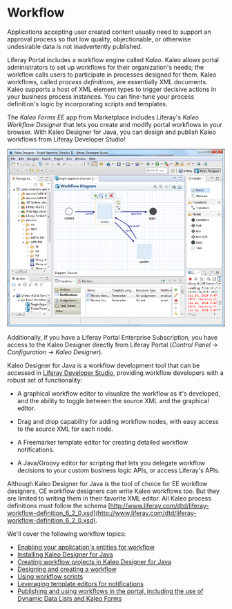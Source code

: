 # Workflow

Applications accepting user created content usually need to support an approval
process so that low quality, objectionable, or otherwise undesirable data is
not inadvertently published. 

Liferay Portal includes a workflow engine called *Kaleo*. Kaleo allows portal
administrators to set up workflows for their organization's needs; the workflow
calls users to participate in processes designed for them. Kaleo workflows,
called *process definitions*, are essentially XML documents. Kaleo supports a
host of XML element types to trigger decisive actions in your business process
instances. You can fine-tune your process definition's logic by incorporating
scripts and templates. 

The *Kaleo Forms EE* app from Marketplace includes Liferay's *Kaleo Workflow
Designer* that lets you create and modify portal workflows in your browser. With
Kaleo Designer for Java, you can design and publish Kaleo workflows from Liferay
Developer Studio! 

![Figure 2: Kaleo Designer for Java gives you a powerful environment for designing, modifying, and publishing Kaleo workflows.](../../images/kaleo-designer-for-java.png)

Additionally, if you have a Liferay Portal Enterprise Subscription, you have
access to the Kaleo Designer directly from Liferay Portal (*Control Panel* &rarr;
*Configuration* &rarr; *Kaleo Designer*).

Kaleo Designer for Java is a workflow development tool that can be accessed in
[Liferay Developer
Studio](https://dev.liferay.com/develop/learning-paths/mvc/-/knowledge_base/6-2/developing-applications-with-liferay-developer-stu),
providing workflow developers with a robust set of functionality:

- A graphical workflow editor to visualize the workflow as it's developed, and
  the ability to toggle between the source XML and the graphical editor.

- Drag and drop capability for adding workflow nodes, with easy access to the
  source XML for each node.

- A Freemarker template editor for creating detailed workflow notifications.

- A Java/Groovy editor for scripting that lets you delegate workflow decisions
  to your custom business logic APIs, or access Liferay's APIs.

Although Kaleo Designer for Java is the tool of choice for EE workflow
designers, CE workflow designers can write Kaleo workflows too. But they are
limited to writing them in their favorite XML editor. All Kaleo process
definitions must follow the schema
[http://www.liferay.com/dtd/liferay-workflow-definition_6_2_0.xsd](http://www.liferay.com/dtd/liferay-workflow-definition_6_2_0.xsd).

We'll cover the following workflow topics:

- [Enabling your application's entities for workflow](/develop/tutorials/-/knowledge_base/6-2/workflow-enabling-entities)
- [Installing Kaleo Designer for Java](/develop/tutorials/-/knowledge_base/6-2/installing-kaleo-forms-ee)
- [Creating workflow projects in Kaleo Designer for Java](creating-a-workflow-project-with-kaleo)
- [Designing and creating a workflow](/develop/tutorials/-/knowledge_base/6-2/designing-workflow-definitions)
- [Using workflow scripts](/develop/tutorials/-/knowledge_base/6-2/using-workflow-scripts)
- [Leveraging template editors for notifications](/develop/tutorials/-/knowledge_base/6-2/notification-templates)
- [Publishing and using workflows in the portal, including the use of Dynamic Data Lists and Kaleo Forms](/develop/tutorials/-/knowledge_base/6-2/publishing-and-using-workflows)


